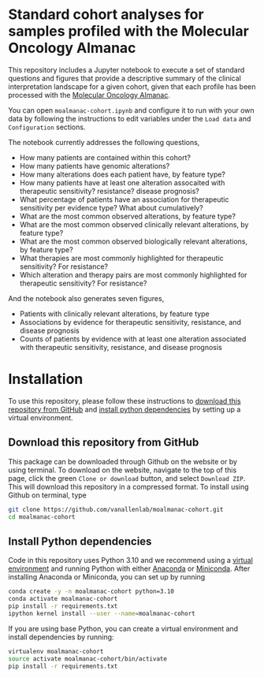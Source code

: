 # Standard cohort analyses for samples profiled with the Molecular Oncology Almanac
This repository includes a Jupyter notebook to execute a set of standard questions and figures that provide a descriptive summary of the clinical interpretation landscape for a given cohort, given that each profile has been processed with the [Molecular Oncology Almanac](https://github.com/vanallenlab/moalmanac).  

You can open `moalmanac-cohort.ipynb` and configure it to run with your own data by following the instructions to edit variables under the `Load data` and `Configuration` sections.

The notebook currently addresses the following questions,
- How many patients are contained within this cohort?
- How many patients have genomic alterations?
- How many alterations does each patient have, by feature type?
- How many patients have at least one alteration assocaited with therapeutic sensitivity? resistance? disease prognosis?
- What percentage of patients have an association for therapeutic sensitivity per evidence type? What about cumulatively?
- What are the most common observed alterations, by feature type?
- What are the most common observed clinically relevant alterations, by feature type?
- What are the most common observed biologically relevant alterations, by feature type?
- What therapies are most commonly highlighted for therapeutic sensitivity? For resistance?
- Which alteration and therapy pairs are most commonly highlighted for therapeutic sensitivity? For resistance?

And the notebook also generates seven figures, 
- Patients with clinically relevant alterations, by feature type
- Associations by evidence for therapeutic sensitivity, resistance, and disease prognosis
- Counts of patients by evidence with at least one alteration associated with therapeutic sensitivity, resistance, and disease prognosis


# Installation
To use this repository, please follow these instructions to [download this repository from GitHub](#download-this-repository-from-github) and [install python dependencies](#install-python-dependencies) by setting up a virtual environment. 

## Download this repository from GitHub
This package can be downloaded through Github on the website or by using terminal. To download on the website, navigate to the top of this page, click the green `Clone or download` button, and select `Download ZIP`. This will download this repository in a compressed format. To install using Github on terminal, type 

```bash
git clone https://github.com/vanallenlab/moalmanac-cohort.git
cd moalmanac-cohort
```


## Install Python dependencies 
Code in this repository uses Python 3.10 and we recommend using a [virtual environment](https://docs.python.org/3/tutorial/venv.html) and running Python with either [Anaconda](https://www.anaconda.com/download/) or  [Miniconda](https://conda.io/miniconda.html). After installing Anaconda or Miniconda, you can set up by running

```bash
conda create -y -n moalmanac-cohort python=3.10
conda activate moalmanac-cohort
pip install -r requirements.txt
ipython kernel install --user --name=moalmanac-cohort
```

If you are using base Python, you can create a virtual environment and install dependencies by running:
```bash
virtualenv moalmanac-cohort
source activate moalmanac-cohort/bin/activate
pip install -r requirements.txt
```
